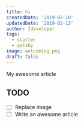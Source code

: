 ```yaml
---
title: hi
createdDate: '2019-02-10'
updatedDate: '2019-02-13'
author: Ideveloper
tags:
  - starter
  - gatsby
image: welcoming.png
draft: false
---
```


My awesome article

## TODO

-   [ ] Replace image
-   [ ] Write an awesome article
